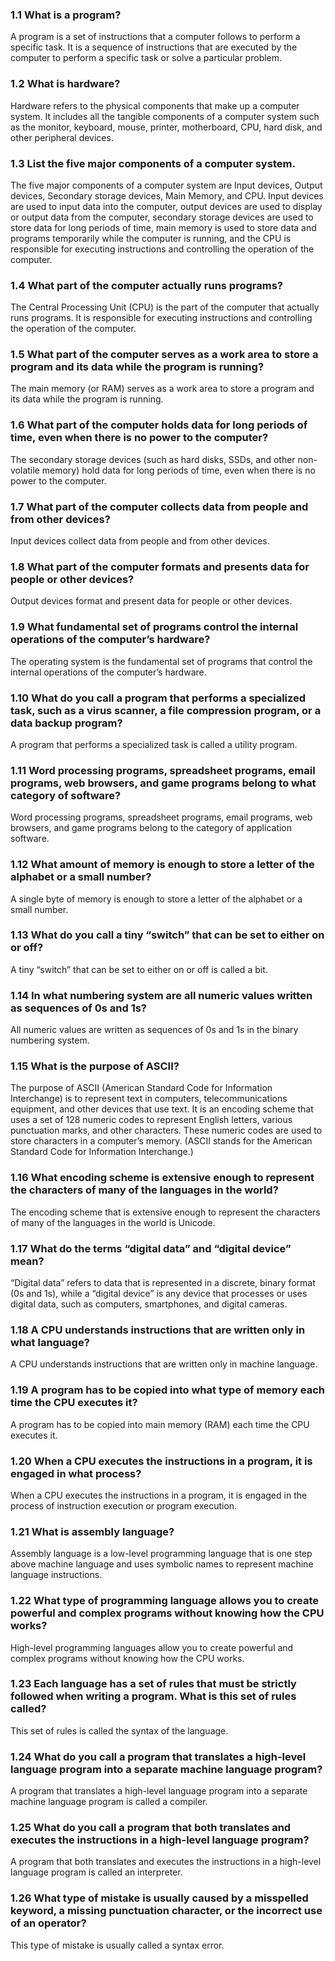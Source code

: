 ### 1.1 What is a program?
A program is a set of instructions that a computer follows to perform a specific task. It is a sequence of instructions that are executed by the computer to perform a specific task or solve a particular problem.


### 1.2 What is hardware?
Hardware refers to the physical components that make up a computer system. It includes all the tangible components of a computer system such as the monitor, keyboard, mouse, printer, motherboard, CPU, hard disk, and other peripheral devices.


### 1.3 List the five major components of a computer system.
The five major components of a computer system are Input devices, Output devices, Secondary storage devices, Main Memory, and CPU. Input devices are used to input data into the computer, output devices are used to display or output data from the computer, secondary storage devices are used to store data for long periods of time, main memory is used to store data and programs temporarily while the computer is running, and the CPU is responsible for executing instructions and controlling the operation of the computer.


### 1.4 What part of the computer actually runs programs?
The Central Processing Unit (CPU) is the part of the computer that actually runs programs. It is responsible for executing instructions and controlling the operation of the computer.


### 1.5 What part of the computer serves as a work area to store a program and its data while the program is running?
The main memory (or RAM) serves as a work area to store a program and its data while the program is running.


### 1.6 What part of the computer holds data for long periods of time, even when there is no power to the computer?
The secondary storage devices (such as hard disks, SSDs, and other non-volatile memory) hold data for long periods of time, even when there is no power to the computer.


### 1.7 What part of the computer collects data from people and from other devices?
Input devices collect data from people and from other devices.


### 1.8 What part of the computer formats and presents data for people or other devices?
Output devices format and present data for people or other devices.


### 1.9 What fundamental set of programs control the internal operations of the computer’s hardware?
The operating system is the fundamental set of programs that control the internal operations of the computer’s hardware.


### 1.10 What do you call a program that performs a specialized task, such as a virus scanner, a file compression program, or a data backup program?
A program that performs a specialized task is called a utility program.


### 1.11 Word processing programs, spreadsheet programs, email programs, web browsers, and game programs belong to what category of software?
Word processing programs, spreadsheet programs, email programs, web browsers, and game programs belong to the category of application software.


### 1.12 What amount of memory is enough to store a letter of the alphabet or a small number?
A single byte of memory is enough to store a letter of the alphabet or a small number.


### 1.13 What do you call a tiny “switch” that can be set to either on or off?
A tiny “switch” that can be set to either on or off is called a bit.


### 1.14 In what numbering system are all numeric values written as sequences of 0s and 1s?
All numeric values are written as sequences of 0s and 1s in the binary numbering system.


### 1.15 What is the purpose of ASCII?
The purpose of ASCII (American Standard Code for Information Interchange) is to represent text in computers, telecommunications equipment, and other devices that use text. It is an encoding scheme that uses a set of 128 numeric codes to represent English letters, various punctuation marks, and other characters. These numeric codes are used to store characters in a computer’s memory. (ASCII stands for the American Standard Code for Information Interchange.)


### 1.16 What encoding scheme is extensive enough to represent the characters of many of the languages in the world?
The encoding scheme that is extensive enough to represent the characters of many of the languages in the world is Unicode.


### 1.17 What do the terms “digital data” and “digital device” mean?
“Digital data” refers to data that is represented in a discrete, binary format (0s and 1s), while a “digital device” is any device that processes or uses digital data, such as computers, smartphones, and digital cameras.


### 1.18 A CPU understands instructions that are written only in what language?
A CPU understands instructions that are written only in machine language.


### 1.19 A program has to be copied into what type of memory each time the CPU executes it?
A program has to be copied into main memory (RAM) each time the CPU executes it.


### 1.20 When a CPU executes the instructions in a program, it is engaged in what process?
When a CPU executes the instructions in a program, it is engaged in the process of instruction execution or program execution.


### 1.21 What is assembly language?
Assembly language is a low-level programming language that is one step above machine language and uses symbolic names to represent machine language instructions.


### 1.22 What type of programming language allows you to create powerful and complex programs without knowing how the CPU works?
High-level programming languages allow you to create powerful and complex programs without knowing how the CPU works.


### 1.23 Each language has a set of rules that must be strictly followed when writing a program. What is this set of rules called?
This set of rules is called the syntax of the language.


### 1.24 What do you call a program that translates a high-level language program into a separate machine language program?
A program that translates a high-level language program into a separate machine language program is called a compiler.


### 1.25 What do you call a program that both translates and executes the instructions in a high-level language program?
A program that both translates and executes the instructions in a high-level language program is called an interpreter.


### 1.26 What type of mistake is usually caused by a misspelled keyword, a missing punctuation character, or the incorrect use of an operator?
This type of mistake is usually called a syntax error.

